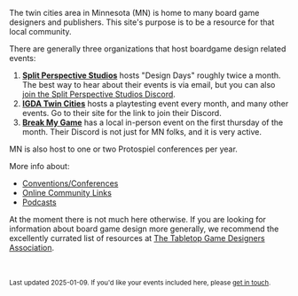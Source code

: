 The twin cities area in Minnesota (MN) is home to many board game designers and publishers. This site's purpose is to be a resource for that local community.

There are generally three organizations that host boardgame design related events:

1. **[Split Perspective Studios](split_perspective_studios)** hosts "Design Days" roughly twice a month. The best way to hear about their events is via email, but you can also [join the Split Perspective Studios Discord](https://discord.gg/QS4hm3hfBs).
2. **[IGDA Twin Cities](http://igdatc.org)** hosts a playtesting event every month, and many other events. Go to their site for the link to join their Discord.
3. **[Break My Game](https://www.breakmygame.com/)** has a local in-person event on the first thursday of the month. Their Discord is not just for MN folks, and it is very active.

MN is also host to one or two Protospiel conferences per year.

More info about:
- [Conventions/Conferences](conferences)
- [Online Community Links](community)
- [Podcasts](podcasts)

At the moment there is not much here otherwise. If you are looking for information about board game design more generally, we recommend the excellently currated list of resources at [The Tabletop Game Designers Association](https://www.ttgda.org/resources).



<br /><br /><small>Last updated 2025-01-09. If you'd like your events included here, please [get in touch](about).</small>
